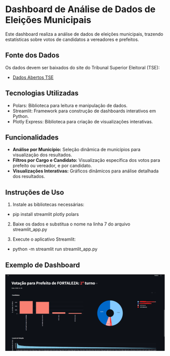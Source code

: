# Dashboard de Análise de Dados de Eleições Municipais

Este dashboard realiza a análise de dados de eleições municipais, trazendo estatísticas sobre votos de candidatos a vereadores e prefeitos.

## Fonte dos Dados

Os dados devem ser baixados do site do Tribunal Superior Eleitoral (TSE):
- [Dados Abertos TSE](https://dadosabertos.tse.jus.br/dataset//resultados-{ano})

## Tecnologias Utilizadas

- Polars:  Biblioteca para leitura e manipulação de dados.
- Streamlit: Framework para construção de dashboards interativos em Python.
- Plotly Express: Biblioteca para criação de visualizações interativas.

## Funcionalidades

- **Análise por Município:** Seleção dinâmica de municípios para visualização dos resultados.
- **Filtros por Cargo e Candidato:** Visualização específica dos votos para prefeito ou vereador, e por candidato.
- **Visualizações Interativas:** Gráficos dinâmicos para análise detalhada dos resultados.

## Instruções de Uso

1. Instale as bibliotecas necessárias:
 - pip install streamlit plotly polars

2. Baixe os dados e substitua o nome na linha 7 do arquivo streamlit_app.py
 
3. Execute o aplicativo Streamlit:
- python -m streamlit run streamlit_app.py


## Exemplo de Dashboard
![Dashboard](./example.png)

